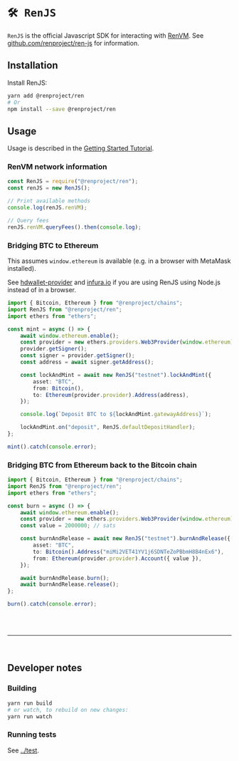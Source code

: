 # `🛠️ RenJS`

`RenJS` is the official Javascript SDK for interacting with [RenVM](https://renproject.io). See [github.com/renproject/ren-js](https://github.com/renproject/ren-js) for information.

## Installation

Install RenJS:

```sh
yarn add @renproject/ren
# Or
npm install --save @renproject/ren
```

## Usage

Usage is described in the [Getting Started Tutorial](https://docs.renproject.io/developers/tutorial/getting-started).

### RenVM network information

```ts
const RenJS = require("@renproject/ren");
const renJS = new RenJS();

// Print available methods
console.log(renJS.renVM);

// Query fees
renJS.renVM.queryFees().then(console.log);
```

### Bridging BTC to Ethereum

This assumes `window.ethereum` is available (e.g. in a browser with MetaMask installed).

See [hdwallet-provider](https://github.com/trufflesuite/truffle/tree/develop/packages/hdwallet-provider) and [infura.io](https://infura.io) if you are using RenJS using Node.js instead of in a browser.

```typescript
import { Bitcoin, Ethereum } from "@renproject/chains";
import RenJS from "@renproject/ren";
import ethers from "ethers";

const mint = async () => {
    await window.ethereum.enable();
    const provider = new ethers.providers.Web3Provider(window.ethereum);
    provider.getSigner();
    const signer = provider.getSigner();
    const address = await signer.getAddress();

    const lockAndMint = await new RenJS("testnet").lockAndMint({
        asset: "BTC",
        from: Bitcoin(),
        to: Ethereum(provider.provider).Address(address),
    });

    console.log(`Deposit BTC to ${lockAndMint.gatewayAddress}`);

    lockAndMint.on("deposit", RenJS.defaultDepositHandler);
};

mint().catch(console.error);
```

### Bridging BTC from Ethereum back to the Bitcoin chain

```typescript
import { Bitcoin, Ethereum } from "@renproject/chains";
import RenJS from "@renproject/ren";
import ethers from "ethers";

const burn = async () => {
    await window.ethereum.enable();
    const provider = new ethers.providers.Web3Provider(window.ethereum);
    const value = 2000000; // sats

    const burnAndRelease = await new RenJS("testnet").burnAndRelease({
        asset: "BTC",
        to: Bitcoin().Address("miMi2VET41YV1j6SDNTeZoPBbmH8B4nEx6"),
        from: Ethereum(provider.provider).Account({ value }),
    });

    await burnAndRelease.burn();
    await burnAndRelease.release();
};

burn().catch(console.error);
```

<br />
<br />
<hr />
<br />

## Developer notes

### Building

```sh
yarn run build
# or watch, to rebuild on new changes:
yarn run watch
```

### Running tests

See [../test](../test).
